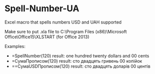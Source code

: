 # Spell-Number-UA
Excel macro that spells numbers
USD and UAH supported

Make sure to put .xla file to C:\Program Files (x86)\Microsoft Office\Office15\XLSTART (for Office 2013)

Examples:
* =SpellNumber(120)  result: one hundred twenty  dollars and 00 cents
* =СумаПрописом(120) result: сто двадцять гривень 00 копiйок
* ==СумаUSDПрописом(120) result: сто двадцять доларів 00 центів
